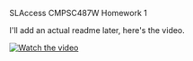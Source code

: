 SLAccess
CMPSC487W Homework 1

I'll add an actual readme later, here's the video.

[![Watch the video](https://i9.ytimg.com/vi_webp/b0E25yyNof4/mqdefault.webp?sqp=CKzniagG&rs=AOn4CLA36N_sLkpOaczwKMRFL0nN3nZBJg)](https://www.youtube.com/watch?v=b0E25yyNof4)
